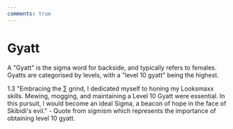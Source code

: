 ```yaml
---
comments: true
---
```

# Gyatt

A "Gyatt" is the sigma word for backside, and typically refers to females. Gyatts are categorised by levels, with a "level 10 gyatt" being the highest.

1.3 "Embracing the ∑ grind, I dedicated myself to honing my Looksmaxx skills. Mewing, mogging, and maintaining a Level 10 Gyatt were essential. In this pursuit, I would become an ideal Sigma, a beacon of hope in the face of Skibidi's evil." - Quote from sigmism which represents the importance of obtaining level 10 gyatt.
